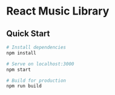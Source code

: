 # React Music Library

## Quick Start

```bash
# Install dependencies
npm install

# Serve on localhost:3000
npm start

# Build for production
npm run build
```
